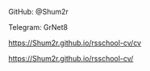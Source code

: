 GitHub: @Shum2r

Telegram: GrNet8

https://Shum2r.github.io/rsschool-cv/cv

https://Shum2r.github.io/rsschool-cv/
